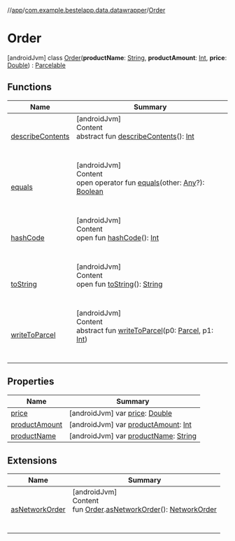 //[app](../../index.md)/[com.example.bestelapp.data.datawrapper](../index.md)/[Order](index.md)



# Order  
 [androidJvm] class [Order](index.md)(**productName**: [String](https://kotlinlang.org/api/latest/jvm/stdlib/kotlin/-string/index.html), **productAmount**: [Int](https://kotlinlang.org/api/latest/jvm/stdlib/kotlin/-int/index.html), **price**: [Double](https://kotlinlang.org/api/latest/jvm/stdlib/kotlin/-double/index.html)) : [Parcelable](https://developer.android.com/reference/kotlin/android/os/Parcelable.html)   


## Functions  
  
|  Name|  Summary| 
|---|---|
| <a name="android.os/Parcelable/describeContents/#/PointingToDeclaration/"></a>[describeContents](index.md#%5Bandroid.os%2FParcelable%2FdescribeContents%2F%23%2FPointingToDeclaration%2F%5D%2FFunctions%2F-1734719689)| <a name="android.os/Parcelable/describeContents/#/PointingToDeclaration/"></a>[androidJvm]  <br>Content  <br>abstract fun [describeContents](index.md#%5Bandroid.os%2FParcelable%2FdescribeContents%2F%23%2FPointingToDeclaration%2F%5D%2FFunctions%2F-1734719689)(): [Int](https://kotlinlang.org/api/latest/jvm/stdlib/kotlin/-int/index.html)  <br><br><br>
| <a name="kotlin/Any/equals/#kotlin.Any?/PointingToDeclaration/"></a>[equals](../../com.example.bestelapp.repository/-product-repository/index.md#%5Bkotlin%2FAny%2Fequals%2F%23kotlin.Any%3F%2FPointingToDeclaration%2F%5D%2FFunctions%2F-1734719689)| <a name="kotlin/Any/equals/#kotlin.Any?/PointingToDeclaration/"></a>[androidJvm]  <br>Content  <br>open operator fun [equals](../../com.example.bestelapp.repository/-product-repository/index.md#%5Bkotlin%2FAny%2Fequals%2F%23kotlin.Any%3F%2FPointingToDeclaration%2F%5D%2FFunctions%2F-1734719689)(other: [Any](https://kotlinlang.org/api/latest/jvm/stdlib/kotlin/-any/index.html)?): [Boolean](https://kotlinlang.org/api/latest/jvm/stdlib/kotlin/-boolean/index.html)  <br><br><br>
| <a name="kotlin/Any/hashCode/#/PointingToDeclaration/"></a>[hashCode](../../com.example.bestelapp.repository/-product-repository/index.md#%5Bkotlin%2FAny%2FhashCode%2F%23%2FPointingToDeclaration%2F%5D%2FFunctions%2F-1734719689)| <a name="kotlin/Any/hashCode/#/PointingToDeclaration/"></a>[androidJvm]  <br>Content  <br>open fun [hashCode](../../com.example.bestelapp.repository/-product-repository/index.md#%5Bkotlin%2FAny%2FhashCode%2F%23%2FPointingToDeclaration%2F%5D%2FFunctions%2F-1734719689)(): [Int](https://kotlinlang.org/api/latest/jvm/stdlib/kotlin/-int/index.html)  <br><br><br>
| <a name="kotlin/Any/toString/#/PointingToDeclaration/"></a>[toString](../../com.example.bestelapp.repository/-product-repository/index.md#%5Bkotlin%2FAny%2FtoString%2F%23%2FPointingToDeclaration%2F%5D%2FFunctions%2F-1734719689)| <a name="kotlin/Any/toString/#/PointingToDeclaration/"></a>[androidJvm]  <br>Content  <br>open fun [toString](../../com.example.bestelapp.repository/-product-repository/index.md#%5Bkotlin%2FAny%2FtoString%2F%23%2FPointingToDeclaration%2F%5D%2FFunctions%2F-1734719689)(): [String](https://kotlinlang.org/api/latest/jvm/stdlib/kotlin/-string/index.html)  <br><br><br>
| <a name="android.os/Parcelable/writeToParcel/#android.os.Parcel#kotlin.Int/PointingToDeclaration/"></a>[writeToParcel](index.md#%5Bandroid.os%2FParcelable%2FwriteToParcel%2F%23android.os.Parcel%23kotlin.Int%2FPointingToDeclaration%2F%5D%2FFunctions%2F-1734719689)| <a name="android.os/Parcelable/writeToParcel/#android.os.Parcel#kotlin.Int/PointingToDeclaration/"></a>[androidJvm]  <br>Content  <br>abstract fun [writeToParcel](index.md#%5Bandroid.os%2FParcelable%2FwriteToParcel%2F%23android.os.Parcel%23kotlin.Int%2FPointingToDeclaration%2F%5D%2FFunctions%2F-1734719689)(p0: [Parcel](https://developer.android.com/reference/kotlin/android/os/Parcel.html), p1: [Int](https://kotlinlang.org/api/latest/jvm/stdlib/kotlin/-int/index.html))  <br><br><br>


## Properties  
  
|  Name|  Summary| 
|---|---|
| <a name="com.example.bestelapp.data.datawrapper/Order/price/#/PointingToDeclaration/"></a>[price](price.md)| <a name="com.example.bestelapp.data.datawrapper/Order/price/#/PointingToDeclaration/"></a> [androidJvm] var [price](price.md): [Double](https://kotlinlang.org/api/latest/jvm/stdlib/kotlin/-double/index.html)   <br>
| <a name="com.example.bestelapp.data.datawrapper/Order/productAmount/#/PointingToDeclaration/"></a>[productAmount](product-amount.md)| <a name="com.example.bestelapp.data.datawrapper/Order/productAmount/#/PointingToDeclaration/"></a> [androidJvm] var [productAmount](product-amount.md): [Int](https://kotlinlang.org/api/latest/jvm/stdlib/kotlin/-int/index.html)   <br>
| <a name="com.example.bestelapp.data.datawrapper/Order/productName/#/PointingToDeclaration/"></a>[productName](product-name.md)| <a name="com.example.bestelapp.data.datawrapper/Order/productName/#/PointingToDeclaration/"></a> [androidJvm] var [productName](product-name.md): [String](https://kotlinlang.org/api/latest/jvm/stdlib/kotlin/-string/index.html)   <br>


## Extensions  
  
|  Name|  Summary| 
|---|---|
| <a name="com.example.bestelapp.data.datawrapper//asNetworkOrder/com.example.bestelapp.data.datawrapper.Order#/PointingToDeclaration/"></a>[asNetworkOrder](../as-network-order.md)| <a name="com.example.bestelapp.data.datawrapper//asNetworkOrder/com.example.bestelapp.data.datawrapper.Order#/PointingToDeclaration/"></a>[androidJvm]  <br>Content  <br>fun [Order](index.md).[asNetworkOrder](../as-network-order.md)(): [NetworkOrder](../-network-order/index.md)  <br><br><br>


